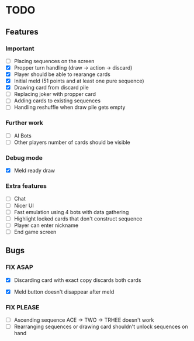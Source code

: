 # TODO

## Features
### Important
- [ ] Placing sequences on the screen
- [x] Propper turn handling (draw -> action -> discard)
- [x] Player should be able to rearange cards
- [x] Initial meld (51 points and at least one pure sequence)
- [x] Drawing card from discard pile
- [ ] Replacing joker with propper card
- [ ] Adding cards to existing sequences
- [ ] Handling reshuffle when draw pile gets empty

### Further work
- [ ] AI Bots
- [ ] Other players number of cards should be visible

### Debug mode
- [x] Meld ready draw 

### Extra features 
- [ ] Chat
- [ ] Nicer UI
- [ ] Fast emulation using 4 bots with data gathering
- [ ] Highlight locked cards that don't construct sequence
- [ ] Player can enter nickname
- [ ] End game screen

## Bugs
### FIX ASAP
- [x] Discarding card with exact copy discards both cards
- [x] Meld button doesn't disappear after meld


### FIX PLEASE
- [ ] Ascending sequence ACE -> TWO -> TRHEE doesn't work
- [ ] Rearranging sequences or drawing card shouldn't unlock sequences on hand
